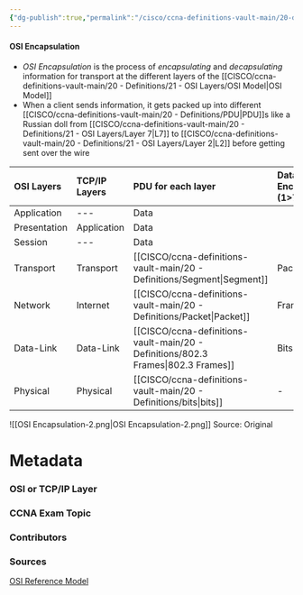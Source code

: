 ```yaml
---
{"dg-publish":true,"permalink":"/cisco/ccna-definitions-vault-main/20-definitions/21-osi-layers/osi-encapsulation/"}
---
```


#### OSI Encapsulation
- *OSI Encapsulation* is the process of *encapsulating* and *decapsulating* information for transport at the different layers of the [[CISCO/ccna-definitions-vault-main/20 - Definitions/21 - OSI Layers/OSI Model\|OSI Model]]
- When a client sends information, it gets packed up into different [[CISCO/ccna-definitions-vault-main/20 - Definitions/PDU\|PDU]]s like a Russian doll from [[CISCO/ccna-definitions-vault-main/20 - Definitions/21 - OSI Layers/Layer 7\|L7]] to [[CISCO/ccna-definitions-vault-main/20 - Definitions/21 - OSI Layers/Layer 2\|L2]] before getting sent over the wire



| OSI Layers   | TCP/IP Layers | PDU for each layer | Data Encapsulation (1>7) | Data De-encapsulation (7>1) |     |
| :----------- | :------------ | :----------------- | :----------------------- | :-------------------------- | --- |
| Application  | ---           | Data               |                          |                             |     |
| Presentation | Application   | Data               |                          |                             |     |
| Session      | ---           | Data               |                          |                             |     |
| Transport    | Transport     | [[CISCO/ccna-definitions-vault-main/20 - Definitions/Segment\|Segment]]        | Packets>Segments         | Segment>Packets             |     |
| Network      | Internet      | [[CISCO/ccna-definitions-vault-main/20 - Definitions/Packet\|Packet]]         | Frames>Packets           | Packets>Frames              |     |
| Data-Link    | Data-Link     | [[CISCO/ccna-definitions-vault-main/20 - Definitions/802.3 Frames\|802.3 Frames]]   | Bits>Frames              | Frames>Bits                 |     |
| Physical     | Physical      | [[CISCO/ccna-definitions-vault-main/20 - Definitions/bits\|bits]]           | -                        | -                           |     |

![[OSI Encapsulation-2.png\|OSI Encapsulation-2.png]]
Source: Original


# Metadata
### OSI or TCP/IP Layer

### CCNA Exam Topic

### Contributors

### Sources
[OSI Reference Model](https://netcert.tripod.com/ccna/internetworking/osi.html)